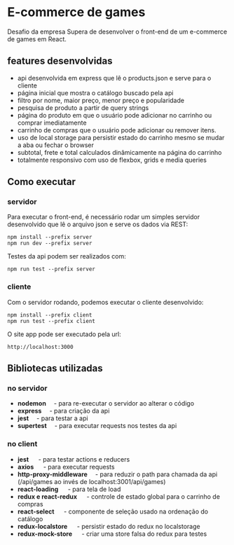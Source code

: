 # E-commerce de games

Desafio da empresa Supera de desenvolver o front-end de um e-commerce de games em React.

## features desenvolvidas

- api desenvolvida em express que lê o products.json e serve para o cliente
- página inicial que mostra o catálogo buscado pela api
- filtro por nome, maior preço, menor preço e popularidade
- pesquisa de produto a partir de query strings
- página do produto em que o usuário pode adicionar no carrinho ou comprar imediatamente
- carrinho de compras que o usuário pode adicionar ou remover itens.
- uso de local storage para persistir estado do carrinho mesmo se mudar a aba ou fechar o browser
- subtotal, frete e total calculados dinâmicamente na página do carrinho
- totalmente responsivo com uso de flexbox, grids e media queries

## Como executar

### servidor

Para executar o front-end, é necessário rodar um simples servidor desenvolvido que
lê o arquivo json e serve os dados via REST:
```
npm install --prefix server
npm run dev --prefix server
```

Testes da api podem ser realizados com:
```
npm run test --prefix server
```

### cliente

Com o servidor rodando, podemos executar o cliente desenvolvido:
```
npm install --prefix client
npm run test --prefix client
```

O site app pode ser executado pela url:
```
http://localhost:3000
```

## Bibliotecas utilizadas

### no servidor

- **nodemon**     &emsp;- para re-executar o servidor ao alterar o código
- **express**     &emsp;- para criação da api
- **jest**        &emsp;- para testar a api
- **supertest**   &emsp;- para executar requests nos testes da api

### no client

* **jest**                     &emsp; - para testar actions e reducers 
* **axios**                    &emsp; - para executar requests
* **http-proxy-middleware**    &emsp;- para reduzir o path para chamada da api (/api/games ao invés de localhost:3001/api/games)
* **react-loading**            &emsp; - para tela de load
* **redux e react-redux**      &emsp; - controle de estado global para o carrinho de compras
* **react-select**            &emsp;  - componente de seleção usado na ordenação do catálogo
* **redux-localstore**        &emsp; - persistir estado do redux no localstorage
* **redux-mock-store**        &emsp; - criar uma store falsa do redux para testes


